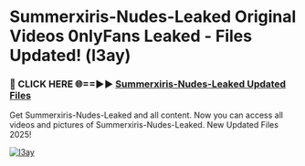 # Summerxiris-Nudes-Leaked Original Videos 0nlyFans Leaked - Files Updated! (l3ay)

<h3>🔴 CLICK HERE 🌐==►► <a href="https://tinyurl.com/yc6ubb5a" rel="nofollow">Summerxiris-Nudes-Leaked Updated Files</a></h3>

Get Summerxiris-Nudes-Leaked and all content. Now you can access all videos and pictures of Summerxiris-Nudes-Leaked. New Updated Files 2025!

[![l3ay](https://i.imgur.com/7eu0CRL.gif)](https://tinyurl.com/yc6ubb5a)
